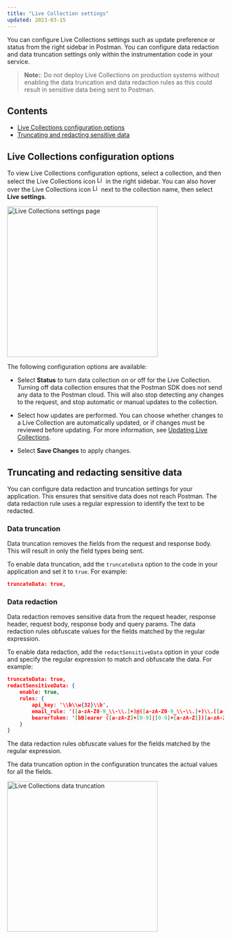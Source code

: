 ```yaml
---
title: "Live Collection settings"
updated: 2023-03-15
---
```


You can configure Live Collections settings such as update preference or status from the right sidebar in Postman. You can configure data redaction and data truncation settings only within the instrumentation code in your service.

> **Note:**: Do not deploy Live Collections on production systems without enabling the data truncation and data redaction rules as this could result in sensitive data being sent to Postman.

## Contents

* [Live Collections configuration options](#live-collections-configuration-options)
* [Truncating and redacting sensitive data](#truncating-and-redacting-sensitive-data)

## Live Collections configuration options

To view Live Collections configuration options, select a collection, and then select the Live Collections icon <img alt="Live collections icon" src="https://assets.postman.com/postman-docs/v10/icon-live-collections.jpg#icon" width="16px"> in the right sidebar. You can also hover over the Live Collections icon <img alt="Live collections icon" src="https://assets.postman.com/postman-docs/v10/icon-live-collections.jpg#icon" width="16px"> next to the collection name, then select **Live settings**.

<img alt="Live Collections settings page" src="https://assets.postman.com/postman-docs/v10/live-collections-settings-page.jpg" width="350px">

The following configuration options are available:

* Select **Status** to turn data collection on or off for the Live Collection. Turning off data collection ensures that the Postman SDK does not send any data to the Postman cloud. This will also stop detecting any changes to the request, and stop automatic or manual updates to the collection.

* Select how updates are performed. You can choose whether changes to a Live Collection are automatically updated, or if changes must be reviewed before updating. For more information, see [Updating Live Collections](/docs/collections/live-collections/update-live-collections/).
* Select **Save Changes** to apply changes.

## Truncating and redacting sensitive data

You can configure data redaction and truncation settings for your application. This ensures that sensitive data does not reach Postman. The data redaction rule uses a regular expression to identify the text to be redacted.

### Data truncation

Data truncation removes the fields from the request and response body. This will result in only the field types being sent.

To enable data truncation, add the `truncateData` option to the code in your application and set it to `true`. For example:

```json
truncateData: true,
```

### Data redaction

Data redaction removes sensitive data from the request header, response header, request body, response body and query params. The data redaction rules obfuscate values for the fields matched by the regular expression.

To enable data redaction, add the `redactSensitiveData` option in your code and specify the regular expression to match and obfuscate the data. For example:

```json
truncateData: true,
redactSensitiveData: {
	enable: true,
	rules: {
		api_key: '\\b\\w{32}\\b',
		email_rule: '([a-zA-Z0-9_\\-\\.]+)@([a-zA-Z0-9_\\-\\.]+)\\.([a-zA-Z]{2,5})',
		bearerToken: '[bB]earer ([a-zA-Z]+[0-9]|[0-9]+[a-zA-Z]])[a-zA-Z0-9/+_.-]{15,1000}(?![a-zA-Z0-9/+.-])',
	}
}
```

The data redaction rules obfuscate values for the fields matched by the regular expression.

The data truncation option in the configuration truncates the actual values for all the fields.

<img alt="Live Collections data truncation" src="https://assets.postman.com/postman-docs/v10/live-collections-data-truncation.jpg" width="350px">
